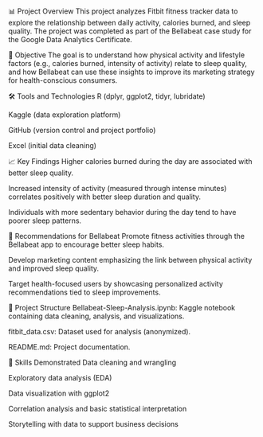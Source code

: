 📊 Project Overview
This project analyzes Fitbit fitness tracker data to explore the relationship between daily activity, calories burned, and sleep quality. The project was completed as part of the Bellabeat case study for the Google Data Analytics Certificate.

🎯 Objective
The goal is to understand how physical activity and lifestyle factors (e.g., calories burned, intensity of activity) relate to sleep quality, and how Bellabeat can use these insights to improve its marketing strategy for health-conscious consumers.

🛠️ Tools and Technologies
R (dplyr, ggplot2, tidyr, lubridate)

Kaggle (data exploration platform)

GitHub (version control and project portfolio)

Excel (initial data cleaning)

📈 Key Findings
Higher calories burned during the day are associated with better sleep quality.

Increased intensity of activity (measured through intense minutes) correlates positively with better sleep duration and quality.

Individuals with more sedentary behavior during the day tend to have poorer sleep patterns.

🧠 Recommendations for Bellabeat
Promote fitness activities through the Bellabeat app to encourage better sleep habits.

Develop marketing content emphasizing the link between physical activity and improved sleep quality.

Target health-focused users by showcasing personalized activity recommendations tied to sleep improvements.

📂 Project Structure
Bellabeat-Sleep-Analysis.ipynb: Kaggle notebook containing data cleaning, analysis, and visualizations.

fitbit_data.csv: Dataset used for analysis (anonymized).

README.md: Project documentation.

🚀 Skills Demonstrated
Data cleaning and wrangling

Exploratory data analysis (EDA)

Data visualization with ggplot2

Correlation analysis and basic statistical interpretation

Storytelling with data to support business decisions
